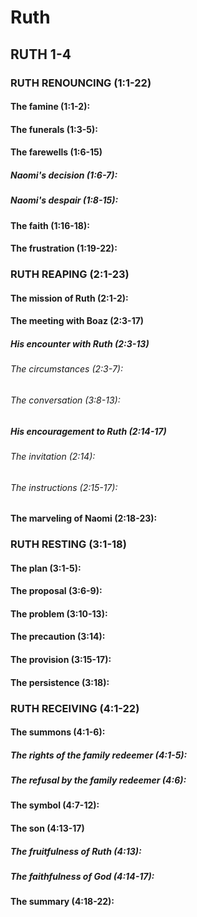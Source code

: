 ---
---
# Ruth
## RUTH 1-4
### RUTH RENOUNCING (1:1-22) 
####  The famine (1:1-2): 
####  The funerals (1:3-5): 
####  The farewells (1:6-15) 
#####  Naomi\'s decision (1:6-7): 
#####  Naomi\'s despair (1:8-15): 
####  The faith (1:16-18): 
####  The frustration (1:19-22): 
### RUTH REAPING (2:1-23) 
####  The mission of Ruth (2:1-2): 
####  The meeting with Boaz (2:3-17) 
#####  His encounter with Ruth (2:3-13) 
######  The circumstances (2:3-7): 
######  The conversation (3:8-13): 
#####  His encouragement to Ruth (2:14-17) 
######  The invitation (2:14): 
######  The instructions (2:15-17): 
####  The marveling of Naomi (2:18-23): 
### RUTH RESTING (3:1-18) 
####  The plan (3:1-5): 
####  The proposal (3:6-9): 
####  The problem (3:10-13): 
####  The precaution (3:14): 
####  The provision (3:15-17): 
####  The persistence (3:18): 
### RUTH RECEIVING (4:1-22) 
####  The summons (4:1-6): 
#####  The rights of the family redeemer (4:1-5): 
#####  The refusal by the family redeemer (4:6): 
####  The symbol (4:7-12): 
####  The son (4:13-17) 
#####  The fruitfulness of Ruth (4:13): 
#####  The faithfulness of God (4:14-17): 
####  The summary (4:18-22): 
